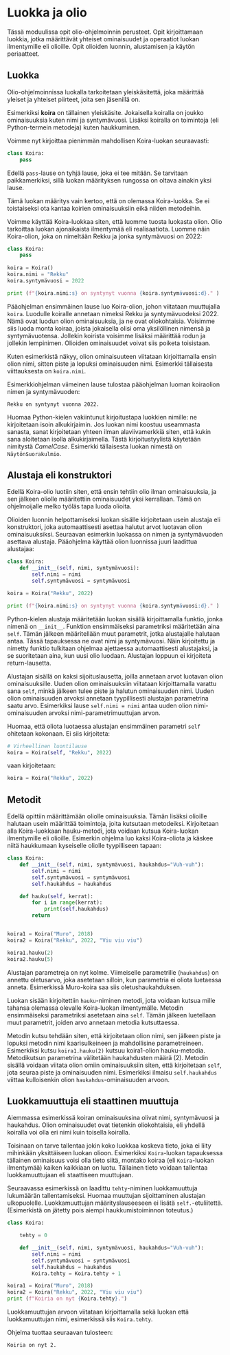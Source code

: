 # Luokka ja olio
Tässä moduulissa opit olio-ohjelmoinnin perusteet. Opit kirjoittamaan luokkia, jotka määrittävät yhteiset ominaisuudet
ja operaatiot luokan ilmentymille eli olioille. Opit olioiden luonnin, alustamisen ja käytön periaatteet.

## Luokka

Olio-ohjelmoinnissa luokalla tarkoitetaan yleiskäsitettä, joka määrittää yleiset ja yhteiset piirteet, joita
sen jäsenillä on.

Esimerkiksi **koira** on tällainen yleiskäsite. Jokaisella koiralla on joukko ominaisuuksia
kuten nimi ja syntymävuosi. Lisäksi koiralla on toimintoja (eli Python-termein metodeja) kuten haukkuminen.

Voimme nyt kirjoittaa pienimmän mahdollisen Koira-luokan seuraavasti:
```python
class Koira:
    pass
```

Edellä `pass`-lause on tyhjä lause, joka ei tee mitään. Se tarvitaan paikkamerkiksi, sillä luokan määrityksen rungossa on oltava
ainakin yksi lause.

Tämä luokan määritys vain kertoo, että on olemassa Koira-luokka. Se ei toistaiseksi ota kantaa koirien ominaisuuksiin
eikä niiden metodeihin.

Voimme käyttää Koira-luokkaa siten, että luomme tuosta luokasta olion. Olio tarkoittaa luokan ajonaikaista ilmentymää
eli realisaatiota. Luomme näin Koira-olion, joka on nimeltään Rekku ja jonka syntymävuosi on 2022: 



```python
class Koira:
    pass
   
koira = Koira()
koira.nimi = "Rekku"
koira.syntymävuosi = 2022

print (f"{koira.nimi:s} on syntynyt vuonna {koira.syntymävuosi:d}." )
```

Pääohjelman ensimmäinen lause luo Koira-olion, johon viitataan muuttujalla `koira`. Luodulle koiralle annetaan
nimeksi Rekku ja syntymävuodeksi 2022. Nämä ovat luodun olion ominaisuuksia, ja ne ovat oliokohtaisia. Voisimme siis luoda
monta koiraa, joista jokaisella olisi oma yksilöllinen nimensä ja syntymävuotensa. Jollekin koirista voisimme
lisäksi määrittää rodun ja jollekin lempinimen. Olioiden ominaisuudet voivat siis poiketa toisistaan.

Kuten esimerkistä näkyy, olion ominaisuuteen viitataan kirjoittamalla ensin olion nimi, sitten piste ja lopuksi
ominaisuuden nimi. Esimerkki tällaisesta viittauksesta on `koira.nimi`.

Esimerkkiohjelman viimeinen lause tulostaa pääohjelman luoman koiraolion nimen ja syntymävuoden:
```monospace
Rekku on syntynyt vuonna 2022.
```

Huomaa Python-kielen vakiintunut kirjoitustapa luokkien nimille: ne kirjoitetaan isoin alkukirjaimin. Jos luokan nimi koostuu
useammasta sanasta, sanat kirjoitetaan yhteen ilman alaviivamerkkiä siten, että kukin sana aloitetaan isolla
alkukirjaimella. Tästä kirjoitustyylistä käytetään nimitystä *CamelCase*. Esimerkki tällaisesta luokan nimestä
on `NäytönSuorakulmio`.


## Alustaja eli konstruktori

Edellä Koira-olio luotiin siten, että ensin tehtiin olio ilman ominaisuuksia, ja sen jälkeen oliolle määritettiin
ominaisuudet yksi kerrallaan. Tämä on ohjelmoijalle melko työläs tapa luoda olioita.

Olioiden luonnin helpottamiseksi luokan sisälle kirjoitetaan usein alustaja eli konstruktori, joka automaattisesti
asettaa halutut arvot luotavan olion ominaisuuksiksi. Seuraavan esimerkin luokassa on nimen ja syntymävuoden asettava
alustaja. Pääohjelma käyttää olion luonnissa juuri laadittua alustajaa:

```python
class Koira:
    def __init__(self, nimi, syntymävuosi):
        self.nimi = nimi
        self.syntymävuosi = syntymävuosi

koira = Koira("Rekku", 2022)

print (f"{koira.nimi:s} on syntynyt vuonna {koira.syntymävuosi:d}." )
```

Python-kielen alustaja määritetään luokan sisällä kirjoittamalla funktio, jonka nimenä
on `__init__`. Funktion ensimmäiseksi parametriksi määritetään aina `self`. Tämän jälkeen määritellään
muut parametrit, jotka alustajalle halutaan antaa. Tässä tapauksessa ne ovat nimi ja syntymävuosi. Näin kirjoitettu
ja nimetty funktio tulkitaan ohjelmaa ajettaessa automaattisesti alustajaksi, ja se suoritetaan aina, kun uusi
olio luodaan. Alustajan loppuun ei kirjoiteta return-lausetta.

Alustajan sisällä on kaksi sijoituslausetta, joilla annetaan arvot luotavan olion ominaisuuksille.
Uuden olion ominaisuuksiin viitataan kirjoittamalla varattu sana `self`, minkä jälkeen tulee piste ja halutun
ominaisuuden nimi. Uuden olion ominaisuuden arvoksi annetaan tyypillisesti alustajan parametrina saatu arvo. Esimerkiksi
lause `self.nimi = nimi` antaa uuden olion nimi-ominaisuuden arvoksi nimi-parametrimuuttujan arvon.

Huomaa, että oliota luotaessa alustajan ensimmäinen parametri `self` ohitetaan kokonaan. Ei siis kirjoiteta:
```python
# Virheellinen luontilause
koira = Koira(self, "Rekku", 2022)
```
vaan kirjoitetaan:
```python
koira = Koira("Rekku", 2022)
```


## Metodit

Edellä opittiin määrittämään oliolle ominaisuuksia. Tämän lisäksi olioille halutaan usein määrittää toimintoja, joita 
kutsutaan metodeiksi. Kirjoitetaan alla Koira-luokkaan hauku-metodi, jota voidaan kutsua Koira-luokan ilmentymille eli
olioille. Esimerkin ohjelma luo kaksi Koira-oliota ja käskee niitä haukkumaan kyseiselle oliolle
tyypilliseen tapaan:

```python
class Koira:
    def __init__(self, nimi, syntymävuosi, haukahdus="Vuh-vuh"):
        self.nimi = nimi
        self.syntymävuosi = syntymävuosi
        self.haukahdus = haukahdus

    def hauku(self, kerrat):
        for i in range(kerrat):
            print(self.haukahdus)
        return


koira1 = Koira("Muro", 2018)
koira2 = Koira("Rekku", 2022, "Viu viu viu")

koira1.hauku(2)
koira2.hauku(5)
```

Alustajan parametreja on nyt kolme. Viimeiselle parametrille (`haukahdus`) on annettu oletusarvo, joka asetetaan
silloin, kun parametria ei oliota luetaessa anneta. Esimerkissä Muro-koira saa siis oletushaukahduksen.

Luokan sisään kirjoitettiin `hauku`-niminen metodi, jota voidaan kutsua mille tahansa olemassa olevalle Koira-luokan
ilmentymälle. Metodin ensimmäiseksi parametriksi asetetaan aina `self`. Tämän jälkeen luetellaan muut parametrit, joiden
arvo annetaan metodia kutsuttaessa.

Metodin kutsu tehdään siten, että kirjoitetaan olion nimi, sen jälkeen piste ja lopuksi metodin nimi kaarisulkeineen
ja mahdollisine parametreineen. Esimerkiksi kutsu `koira1.hauku(2)` kutsuu koira1-olion hauku-metodia. Metodikutsun parametrina
välitetään haukahdusten määrä (2). Metodin sisällä voidaan viitata olion omiin ominaisuuksiin siten,
että kirjoitetaan `self`, jota seuraa piste ja ominaisuuden nimi. Esimerkiksi ilmaisu `self.haukahdus` viittaa kulloisenkin
olion `haukahdus`-ominaisuuden arvoon.

## Luokkamuuttuja eli staattinen muuttuja

Aiemmassa esimerkissä koiran ominaisuuksina olivat nimi, syntymävuosi ja haukahdus. Olion ominaisuudet ovat tietenkin oliokohtaisia, eli yhdellä koiralla voi olla eri nimi kuin toisella koiralla.

Toisinaan on tarve tallentaa jokin koko luokkaa koskeva tieto, joka ei liity mihinkään yksittäiseen luokan olioon.
Esimerkiksi `Koira`-luokan tapauksessa tällainen ominaisuus voisi olla tieto siitä, montako koiraa (eli `Koira`-luokan ilmentymää) kaiken kaikkiaan on luotu. Tällainen tieto voidaan tallentaa luokkamuuttujaan eli staattiseen muuttujaan.

Seuraavassa esimerkissä on laadittu `tehty`-niminen luokkamuuttuja lukumäärän tallentamiseksi. Huomaa muuttujan sijoittaminen alustajan ulkopuolelle. Luokkamuuttujan määrityslauseeseen ei lisätä `self.`-etuliitettä. (Esimerkistä on jätetty pois aiempi haukkumistoiminnon toteutus.)

```python
class Koira:

    tehty = 0

    def __init__(self, nimi, syntymävuosi, haukahdus="Vuh-vuh"):
        self.nimi = nimi
        self.syntymävuosi = syntymävuosi
        self.haukahdus = haukahdus
        Koira.tehty = Koira.tehty + 1

koira1 = Koira("Muro", 2018)
koira2 = Koira("Rekku", 2022, "Viu viu viu")
print (f"Koiria on nyt {Koira.tehty}.")
```

Luokkamuuttujan arvoon viitataan kirjoittamalla sekä luokan että luokkamuuttujan nimi, esimerkissä siis `Koira.tehty`.

Ohjelma tuottaa seuraavan tulosteen:
```monospace
Koiria on nyt 2.
```
